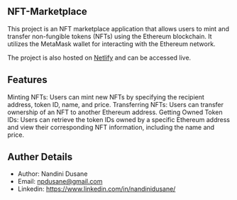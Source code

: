 ## NFT-Marketplace
This project is an NFT marketplace application that allows users to mint and transfer non-fungible tokens (NFTs) using the Ethereum blockchain. It utilizes the MetaMask wallet for interacting with the Ethereum network.

The project is also hosted on [Netlify](https://newnftmarketplace.netlify.app/) and can be accessed live.

## Features

Minting NFTs: Users can mint new NFTs by specifying the recipient address, token ID, name, and price.
Transferring NFTs: Users can transfer ownership of an NFT to another Ethereum address.
Getting Owned Token IDs: Users can retrieve the token IDs owned by a specific Ethereum address and view their corresponding NFT information, including the name and price.

## Auther Details
- Author: Nandini Dusane
- Email: npdusane@gmail.com
- Linkedin: https://www.linkedin.com/in/nandinidusane/
